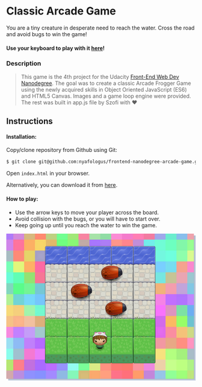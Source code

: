 # Classic Arcade Game

You are a tiny creature in desperate need to reach the water.
Cross the road and avoid bugs to win the game!

#### Use your keyboard to play with it [here](https://nyafologus.github.io/arcade%20game/ "Beat the bugs!")!

### Description
>This game is the 4th project for the Udacity [Front-End Web Dev Nanodegree](https://udacity.com/course/front-end-web-developer-nanodegree--nd001/ "Font-End Web Developer Nanodegree"). The goal was to create a classic Arcade Frogger Game using the newly acquired skills in Object Oriented JavaScript (ES6) and HTML5 Canvas. 
Images and a game loop engine were provided. The rest was built in app.js file by Szofi with ♥

## Instructions

#### Installation:

Copy/clone repository from Github using Git:
```sh
$ git clone git@github.com:nyafologus/frontend-nanodegree-arcade-game.git
```
Open ```index.html``` in your browser. 

Alternatively, you can download it from [here](https://github.com/nyafologus/frontend-nanodegree-arcade-game/archive/master.zip "Download ZIP").

#### How to play:

* Use the arrow keys to move your player across the board.
* Avoid collision with the bugs, or you will have to start over.
* Keep going up until you reach the water to win the game.

[![Arcade Game](images/screen-shot.png)](https://nyafologus.github.io/arcade%20game/ "Starting Arcade Game")
